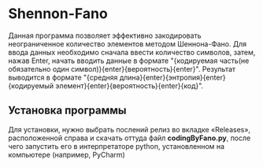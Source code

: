 # Shennon-Fano
Данная программа позволяет эффективно закодировать неограниченное количество элементов методом Шеннона-Фано. Для ввода данных необходимо сначала ввести количество
символов, затем, нажав Enter, начать вводить данные в формате "{кодируемая часть(не обязательно один символ)}{enter}{вероятность}{enter}". Результат выводится в формате
"{средняя длина}{enter}{энтропия}{enter}{кодируемый элемент}{enter}{вероятность}{enter}{код}". 
## Установка программы
Для установки, нужно выбрать послений релиз во вкладке «Releases», расположенной справа и скачать оттуда файл ****codingByFano.py****, после чего запустить его в интерпретаторе python, установленном на компьютере (например, PyCharm)
